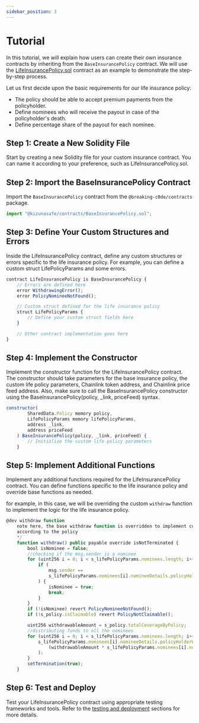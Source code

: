 ```yaml
---
sidebar_position: 3
---
```


# Tutorial

In this tutorial, we will explain how users can create their own insurance contracts by inheriting from the `BaseInsurancePolicy` contract. We will use the [LifeInsurancePolicy.sol](https://github.com/Breaking-C0de/contracts/blob/dev/contracts/LifeInsurancePolicy.sol)
contract as an example to demonstrate the step-by-step process.

Let us first decide upon the basic requirements for our life insurance policy:

- The policy should be able to accept premium payments from the policyholder.
- Define nominees who will receive the payout in case of the policyholder's death.
- Define percentage share of the payout for each nominee.

## Step 1: Create a New Solidity File

Start by creating a new Solidity file for your custom insurance contract. You can name it according to your preference, such as LifeInsurancePolicy.sol.

## Step 2: Import the BaseInsurancePolicy Contract

Import the `BaseInsurancePolicy` contract from the `@breaking-c0de/contracts` package.

```js
import "@kizunasafe/contracts/BaseInsurancePolicy.sol";
```

## Step 3: Define Your Custom Structures and Errors

Inside the LifeInsurancePolicy contract, define any custom structures or errors specific to the life insurance policy. For example, you can define a custom struct LifePolicyParams and some errors.

```js
contract LifeInsurancePolicy is BaseInsurancePolicy {
    // Errors are defined here
    error WithdrawingError();
    error PolicyNomineeNotFound();

    // Custom struct defined for the life insurance policy
    struct LifePolicyParams {
        // Define your custom struct fields here
    }

    // Other contract implementation goes here
}

```

## Step 4: Implement the Constructor

Implement the constructor function for the LifeInsurancePolicy contract. The constructor should take parameters for the base insurance policy, the custom life policy parameters, Chainlink token address, and Chainlink price feed address. Also, make sure to call the BaseInsurancePolicy constructor using the BaseInsurancePolicy(policy, \_link, priceFeed) syntax.

```js
constructor(
        SharedData.Policy memory policy,
        LifePolicyParams memory lifePolicyParams,
        address _link,
        address priceFeed
    ) BaseInsurancePolicy(policy, _link, priceFeed) {
        // Initialize the custom life policy parameters
    }
```

## Step 5: Implement Additional Functions

Implement any additional functions required for the LifeInsurancePolicy contract. You can define functions specific to the life insurance policy and override base functions as needed.

for example, in this case, we will be overriding the custom `withdraw` function to implement the logic for the life insurance policy.

```js
@dev withdraw function
    note here, the base withdraw function is overridden to implement custom logic in withdraw
    according to the policy
    */
    function withdraw() public payable override isNotTerminated {
        bool isNominee = false;
        //checking if the msg.sender is a nominee
        for (uint256 i = 0; i < s_lifePolicyParams.nominees.length; i++) {
            if (
                msg.sender ==
                s_lifePolicyParams.nominees[i].nomineeDetails.policyHolderWalletAddress
            ) {
                isNominee = true;
                break;
            }
        }
        if (!isNominee) revert PolicyNomineeNotFound();
        if (!s_policy.isClaimable) revert PolicyNotClaimable();

        uint256 withdrawableAmount = s_policy.totalCoverageByPolicy;
        //distributing funds to all the nominees
        for (uint256 i = 0; i < s_lifePolicyParams.nominees.length; i++) {
            s_lifePolicyParams.nominees[i].nomineeDetails.policyHolderWalletAddress.transfer(
                (withdrawableAmount * s_lifePolicyParams.nominees[i].nomineeShare) / 100
            );
        }
        setTermination(true);
    }
```

## Step 6: Test and Deploy

Test your LifeInsurancePolicy contract using appropriate testing frameworks and tools. Refer to the [testing and deployment](/docs/test) sections for more details.
